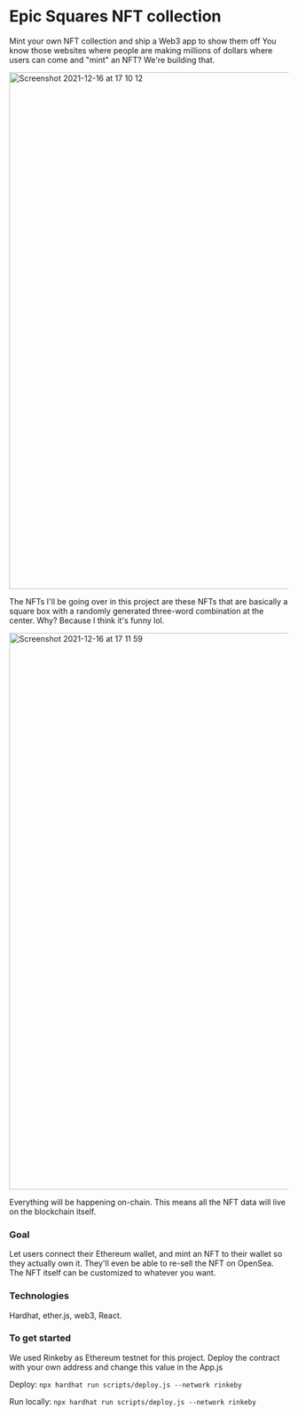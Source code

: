 # Epic Squares NFT collection

Mint your own NFT collection and ship a Web3 app to show them off
You know those websites where people are making millions of dollars where users can come and "mint" an NFT? We're building that.

<img width="930" alt="Screenshot 2021-12-16 at 17 10 12" src="https://user-images.githubusercontent.com/32134460/146407320-9b226caa-bfef-4bac-b49a-cfb6b8c941d6.png">

The NFTs I'll be going over in this project are these NFTs that are basically a square box with a randomly generated three-word combination at the center. Why? Because I think it's funny lol.

<img width="1002" alt="Screenshot 2021-12-16 at 17 11 59" src="https://user-images.githubusercontent.com/32134460/146407613-8051c20e-6868-4f86-9a19-88ba3e4c2e59.png">

Everything will be happening on-chain. This means all the NFT data will live on the blockchain itself.

### Goal

Let users connect their Ethereum wallet, and mint an NFT to their wallet so they actually own it. They'll even be able to re-sell the NFT on OpenSea. The NFT itself can be customized to whatever you want.

### Technologies

Hardhat, ether.js, web3, React.

### To get started

We used Rinkeby as Ethereum testnet for this project.
Deploy the contract with your own address and change this value in the App.js

Deploy:
`npx hardhat run scripts/deploy.js --network rinkeby`

Run locally:
`npx hardhat run scripts/deploy.js --network rinkeby`
